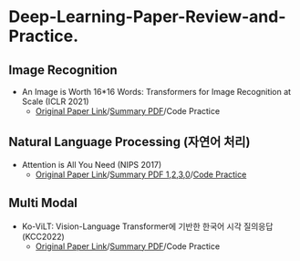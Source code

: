 # Deep-Learning-Paper-Review-and-Practice. 


## Image Recognition  
- An Image is Worth 16*16 Words: Transformers for Image Recognition at Scale (ICLR 2021)
  - [Original Paper Link](https://arxiv.org/abs/2010.11929)/[Summary PDF](https://www.notion.so/VIT-f78102ed5e874673a47360ef8180f7c1)/Code Practice

## Natural Language Processing (자연어 처리)
- Attention is All You Need (NIPS 2017)
  - [Original Paper Link](https://arxiv.org/abs/1706.03762)/[Summary PDF 1](https://www.notion.so/Transformer-Code-1-08048e05388046aba29cb19296f0c475),[2](https://www.notion.so/Transformer-Code-2-c477cfbf5d74460cbde109c32d68b7a0),[3](https://www.notion.so/Transformer-Code-3-6e02155521c047ffaaedc6bb76d1f3a1),[0](https://www.notion.so/Transformer-Attention-Is-All-You-Need-60f411684b42442f802adbb3a7c102a4)/[Code Practice](https://github.com/ChangSu-Choi/Deep-Learning-Paper-Review-and-Practice/tree/main/code_practices/Attention%20is%20All%20You%20Need)


## Multi Modal
- Ko-ViLT: Vision-Language Transformer에 기반한 한국어 시각 질의응답(KCC2022)
  - [Original Paper Link]()/[Summary PDF](https://www.notion.so/Ko-ViLT-Vision-Language-Transformer-bbdeeec889ef453b84de6b0ededc75c9)/Code Practice
